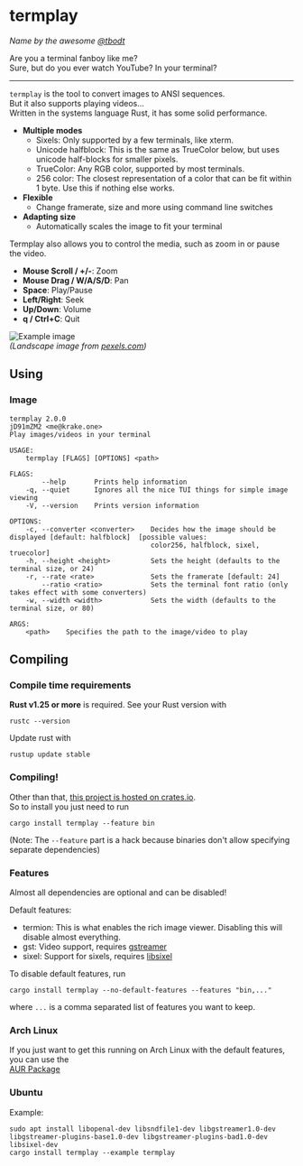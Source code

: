 # termplay
*Name by the awesome [@tbodt](https://github.com/tbodt)*

Are you a terminal fanboy like me?  
Sure, but do you ever watch YouTube? In your terminal?

----------------------------------------------------

`termplay` is the tool to convert images to ANSI sequences.  
But it also supports playing videos...  
Written in the systems language Rust, it has some solid performance.

  - **Multiple modes**
    - Sixels: Only supported by a few terminals, like xterm.
    - Unicode halfblock: This is the same as TrueColor below, but uses unicode half-blocks for smaller pixels.
    - TrueColor: Any RGB color, supported by most terminals.
    - 256 color: The closest representation of a color that can be fit within 1 byte. Use this if nothing else works.
  - **Flexible**
    - Change framerate, size and more using command line switches
  - **Adapting size**
    - Automatically scales the image to fit your terminal

Termplay also allows you to control the media, such as zoom in or pause the video.  

  - **Mouse Scroll / +/-**: Zoom
  - **Mouse Drag / W/A/S/D**: Pan
  - **Space**: Play/Pause
  - **Left/Right**: Seek
  - **Up/Down**: Volume
  - **q / Ctrl+C**: Quit

![Example image](https://i.imgur.com/54MXrSk.png)  
*(Landscape image from [pexels.com](https://www.pexels.com/photo/beautiful-holiday-lake-landscape-358482/))*

## Using

### Image

```
termplay 2.0.0
jD91mZM2 <me@krake.one>
Play images/videos in your terminal

USAGE:
    termplay [FLAGS] [OPTIONS] <path>

FLAGS:
        --help       Prints help information
    -q, --quiet      Ignores all the nice TUI things for simple image viewing
    -V, --version    Prints version information

OPTIONS:
    -c, --converter <converter>    Decides how the image should be displayed [default: halfblock]  [possible values:
                                   color256, halfblock, sixel, truecolor]
    -h, --height <height>          Sets the height (defaults to the terminal size, or 24)
    -r, --rate <rate>              Sets the framerate [default: 24]
        --ratio <ratio>            Sets the terminal font ratio (only takes effect with some converters)
    -w, --width <width>            Sets the width (defaults to the terminal size, or 80)

ARGS:
    <path>    Specifies the path to the image/video to play
```

## Compiling

### Compile time requirements

**Rust v1.25 or more** is required. See your Rust version with
```
rustc --version
```
Update rust with
```
rustup update stable
```

### Compiling!

Other than that, [this project is hosted on crates.io](https://crates.io/crates/termplay).  
So to install you just need to run
```
cargo install termplay --feature bin
```

(Note: The `--feature` part is a hack because binaries don't allow specifying separate dependencies)

### Features

Almost all dependencies are optional and can be disabled!

Default features:

  - termion: This is what enables the rich image viewer. Disabling this will disable almost everything.
  - gst: Video support, requires [gstreamer](https://gstreamer.freedesktop.org/)
  - sixel: Support for sixels, requires [libsixel](https://github.com/saitoha/libsixel)

To disable default features, run  

```
cargo install termplay --no-default-features --features "bin,..."
```
where `...` is a comma separated list of features you want to keep.

### Arch Linux

If you just want to get this running on Arch Linux with the default features, you can use the  
[AUR Package](https://aur.archlinux.org/packages/termplay/)

### Ubuntu

Example:

```
sudo apt install libopenal-dev libsndfile1-dev libgstreamer1.0-dev libgstreamer-plugins-base1.0-dev libgstreamer-plugins-bad1.0-dev libsixel-dev
cargo install termplay --example termplay
```
